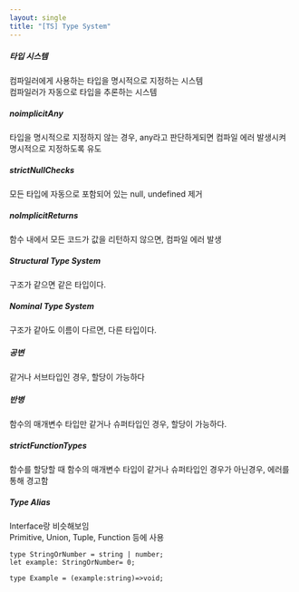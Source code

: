```yaml
---
layout: single
title: "[TS] Type System"
---
```

##### 타입 시스템    
컴파일러에게 사용하는 타입을 명시적으로 지정하는 시스템   
컴파일러가 자동으로 타입을 추론하는 시스템    
   
##### noimplicitAny   
타입을 명시적으로 지정하지 않는 경우, any라고 판단하게되면 컴파일 에러 발생시켜 명시적으로 지정하도록 유도   
   
##### strictNullChecks   
모든 타입에 자동으로 포함되어 있는 null, undefined 제거   
   
##### noImplicitReturns   
함수 내에서 모든 코드가 값을 리턴하지 않으면, 컴파일 에러 발생   
    
##### Structural Type System   
구조가 같으면 같은 타입이다.   
   
##### Nominal Type System   
구조가 같아도 이름이 다르면, 다른 타입이다.   
   
##### 공변   
같거나 서브타입인 경우, 할당이 가능하다   
   
##### 반병   
함수의 매개변수 타입만 같거나 슈퍼타입인 경우, 할당이 가능하다.   

##### strictFunctionTypes   
함수를 할당할 때 함수의 매개변수 타입이 같거나 슈퍼타입인 경우가 아닌경우, 에러를 통해 경고함   
   
##### Type Alias   
Interface랑 비슷해보임   
Primitive, Union, Tuple, Function 등에 사용   
```
type StringOrNumber = string | number;
let example: StringOrNumber= 0;

type Example = (example:string)=>void;
```